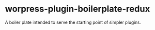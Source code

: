 # worpress-plugin-boilerplate-redux
A boiler plate intended to serve the starting point of simpler plugins.
